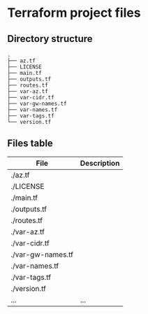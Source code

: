 # Terraform project files

## Directory structure
```
.
├── az.tf
├── LICENSE
├── main.tf
├── outputs.tf
├── routes.tf
├── var-az.tf
├── var-cidr.tf
├── var-gw-names.tf
├── var-names.tf
├── var-tags.tf
└── version.tf
```

## Files table

| File | Description |
| --- | --- |
| ./az.tf | | 
| ./LICENSE | | 
| ./main.tf | | 
| ./outputs.tf | | 
| ./routes.tf | | 
| ./var-az.tf | | 
| ./var-cidr.tf | | 
| ./var-gw-names.tf | | 
| ./var-names.tf | | 
| ./var-tags.tf | | 
| ./version.tf | | 
| ... | ... |
